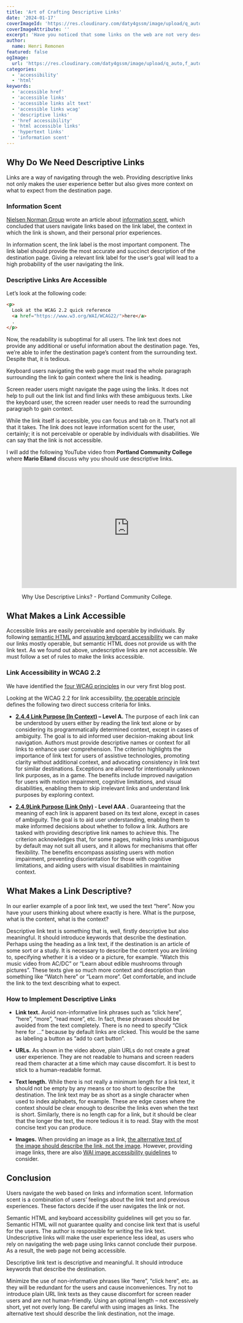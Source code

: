 ```yaml
---
title: 'Art of Crafting Descriptive Links'
date: '2024-01-17'
coverImageId: 'https://res.cloudinary.com/daty4gssm/image/upload/q_auto,f_auto,w_1024/v1721896002/A_shocked_person_viewing_a_web_page_with_non-descriptive_links._A_list_of_links_window_is_open_on_the_side._clh7ua.webp'
coverImageAttribute: ''
excerpt: 'Have you noticed that some links on the web are not very descriptive and don´t give you a good idea of where they will take you? This can make it harder for users to navigate the web since they rely on the information scent provided by the links to decide where to go next. To make the user experience more accessible and enjoyable, it´s important to use descriptive links that clearly explain where the user will end up if they click on them. If you´re interested in learning more about how to create effective link texts, check out this post!'
author:
  name: Henri Remonen
featured: false
ogImage:
  url: 'https://res.cloudinary.com/daty4gssm/image/upload/q_auto,f_auto,w_1024/v1721896002/A_shocked_person_viewing_a_web_page_with_non-descriptive_links._A_list_of_links_window_is_open_on_the_side._clh7ua.webp'
categories:
  - 'accessibility'
  - 'html'
keywords:
  - 'accessible href'
  - 'accessible links'
  - 'accessible links alt text'
  - 'accessible links wcag'
  - 'descriptive links'
  - 'href accessibility'
  - 'html accessible links'
  - 'hypertext links'
  - 'information scent'
---
```


## Why Do We Need Descriptive Links

Links are a way of navigating through the web. Providing descriptive links not only makes the user experience better but also gives more context on what to expect from the destination page.

### Information Scent

[Nielsen Norman Group](https://www.nngroup.com/about/) wrote an article about [information scent](https://www.nngroup.com/articles/information-scent/), which concluded that users navigate links based on the link label, the context in which the link is shown, and their personal prior experiences.

In information scent, the link label is the most important component. The link label should provide the most accurate and succinct description of the destination page. Giving a relevant link label for the user’s goal will lead to a high probability of the user navigating the link.

### Descriptive Links Are Accessible

Let’s look at the following code:

```html
<p>
  Look at the WCAG 2.2 quick reference
  <a href="https://www.w3.org/WAI/WCAG22/">here</a>
  .
</p>
```

Now, the readability is suboptimal for all users. The link text does not provide any additional or useful information about the destination page. Yes, we’re able to infer the destination page’s content from the surrounding text. Despite that, it is tedious.

Keyboard users navigating the web page must read the whole paragraph surrounding the link to gain context where the link is heading.

Screen reader users might navigate the page using the links. It does not help to pull out the link list and find links with these ambiguous texts. Like the keyboard user, the screen reader user needs to read the surrounding paragraph to gain context.

While the link itself is accessible, you can focus and tab on it. That’s not all that it takes. The link does not leave information scent for the user, certainly; it is not perceivable or operable by individuals with disabilities. We can say that the link is not accessible.

I will add the following YouTube video from **Portland Community College** where **Mario Eiland** discuss why you should use descriptive links.

<figure>

<iframe width="560" height="315" src="https://www.youtube.com/embed/9rgI-kLvelc?si=GcemruwEuUR4ieM9" title="YouTube video player" frameborder="0" allow="accelerometer; autoplay; clipboard-write; encrypted-media; gyroscope; picture-in-picture; web-share" referrerpolicy="strict-origin-when-cross-origin" allowfullscreen></iframe>

<figcaption>

Why Use Descriptive Links? - Portland Community College.

</figcaption>

</figure>

## What Makes a Link Accessible

Accessible links are easily perceivable and operable by individuals. By following [semantic HTML](https://www.hremonen.com/blog/what-is-semantic-html) and [assuring keyboard accessibility](https://www.hremonen.com/blog/painless-keyboard-accessibility) we can make our links mostly operable, but semantic HTML does not provide us with the link text. As we found out above, undescriptive links are not accessible. We must follow a set of rules to make the links accessible.

### Link Accessibility in WCAG 2.2

We have identified the [four WCAG principles](https://www.hremonen.com/blog/quick-guide-to-digital-accessibility#identifying-accessible-digital-services-a-dive-into-wcag-compliance) in our very first blog post.

Looking at the WCAG 2.2 for link accessibility, [the operable principle](https://www.w3.org/WAI/WCAG22/quickref/#principle2) defines the following two direct success criteria for links.

- **[2.4.4 Link Purpose (In Context)](https://www.w3.org/WAI/WCAG22/quickref/#link-purpose-in-context) – Level A.** The purpose of each link can be understood by users either by reading the link text alone or by considering its programmatically determined context, except in cases of ambiguity. The goal is to aid informed user decision-making about link navigation. Authors must provide descriptive names or context for all links to enhance user comprehension. The criterion highlights the importance of link text for users of assistive technologies, promoting clarity without additional context, and advocating consistency in link text for similar destinations. Exceptions are allowed for intentionally unknown link purposes, as in a game. The benefits include improved navigation for users with motion impairment, cognitive limitations, and visual disabilities, enabling them to skip irrelevant links and understand link purposes by exploring context.

- **[2.4.9Link Purpose (Link Only)](https://www.w3.org/WAI/WCAG22/quickref/#link-purpose-link-only) - Level AAA .** Guaranteeing that the meaning of each link is apparent based on its text alone, except in cases of ambiguity. The goal is to aid user understanding, enabling them to make informed decisions about whether to follow a link. Authors are tasked with providing descriptive link names to achieve this. The criterion acknowledges that, for some pages, making links unambiguous by default may not suit all users, and it allows for mechanisms that offer flexibility. The benefits encompass assisting users with motion impairment, preventing disorientation for those with cognitive limitations, and aiding users with visual disabilities in maintaining context.

## What Makes a Link Descriptive?

In our earlier example of a poor link text, we used the text “here”. Now you have your users thinking about where exactly is here. What is the purpose, what is the content, what is the context?

Descriptive link text is something that is, well, firstly descriptive but also meaningful. It should introduce keywords that describe the destination. Perhaps using the heading as a link text, if the destination is an article of some sort or a study. It is necessary to describe the content you are linking to, specifying whether it is a video or a picture, for example. “Watch this music video from AC/DC” or “Learn about edible mushrooms through pictures”. These texts give so much more context and description than something like “Watch here” or “Learn more”. Get comfortable, and include the link to the text describing what to expect.

### How to Implement Descriptive Links

- **Link text.** Avoid non-informative link phrases such as “click here”, “here”, “more”, “read more”, etc. In fact, these phrases should be avoided from the text completely. There is no need to specify “Click here for …” because by default links are clicked. This would be the same as labeling a button as “add to cart button”.

- **URLs.** As shown in the video above, plain URLs do not create a great user experience. They are not readable to humans and screen readers read them character at a time which may cause discomfort. It is best to stick to a human-readable format.

- **Text length.** While there is not really a minimum length for a link text, it should not be empty by any means or too short to describe the destination. The link text may be as short as a single character when used to index alphabets, for example. These are edge cases where the context should be clear enough to describe the links even when the text is short. Similarly, there is no length cap for a link, but it should be clear that the longer the text, the more tedious it is to read. Stay with the most concise text you can produce.

- **Images.** When providing an image as a link, [the alternative text of the image should describe the link, not the image](https://www.hremonen.com/blog/alternative-texts-for-accessibility#defining-alternative-texts). However, providing image links, there are also [WAI image accessibility guidelines](https://www.w3.org/WAI/tutorials/images/functional/) to consider.

## Conclusion

Users navigate the web based on links and information scent. Information scent is a combination of users’ feelings about the link text and previous experiences. These factors decide if the user navigates the link or not.

Semantic HTML and keyboard accessibility guidelines will get you so far. Semantic HTML will not guarantee quality and concise link text that is useful for the users. The author is responsible for writing the link text. Undescriptive links will make the user experience less ideal, as users who rely on navigating the web page using links cannot conclude their purpose. As a result, the web page not being accessible.

Descriptive link text is descriptive and meaningful. It should introduce keywords that describe the destination.

Minimize the use of non-informative phrases like “here”, “click here”, etc. as they will be redundant for the users and cause inconveniences. Try not to introduce plain URL link texts as they cause discomfort for screen reader users and are not human-friendly. Using an optimal length – not excessively short, yet not overly long. Be careful with using images as links. The alternative text should describe the link destination, not the image.
